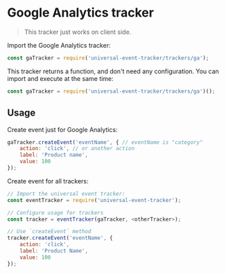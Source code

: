 # Google Analytics tracker

> This tracker just works on client side.

Import the Google Analytics tracker:

```js
const gaTracker = require('universal-event-tracker/trackers/ga');
```

This tracker returns a function, and don't need any configuration. You can import and execute at the same time:

```js
const gaTracker = require('universal-event-tracker/trackers/ga')();
```

## Usage

Create event just for Google Analytics:

```js
gaTracker.createEvent('eventName', { // eventName is "category"
	action: 'click', // or another action
	label: 'Product name',
	value: 100
});
```

Create event for all trackers:

```js
// Import the universal event tracker:
const eventTracker = require('universal-event-tracker');

// Configure usage for trackers
const tracker = eventTracker(gaTracker, <otherTracker>);

// Use `createEvent` method
tracker.createEvent('eventName', {
	action: 'click',
	label: 'Product Name',
	value: 100
});
```
